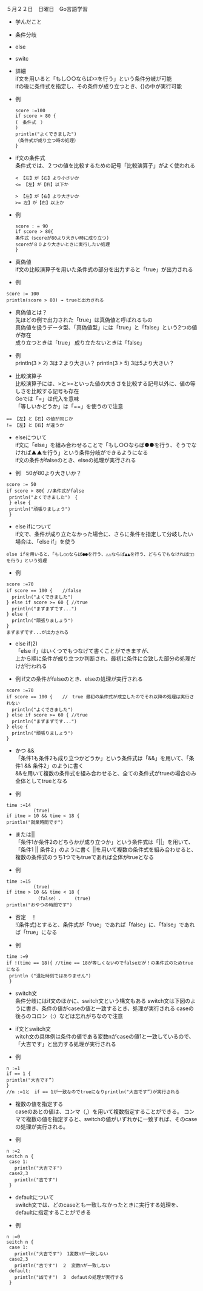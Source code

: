 ５月２２日　日曜日　Go言語学習　
- 学んだこと
- 条件分岐　
- else 
- switc

- 詳細<br>
if文を用いると「もし○○ならば☓☓を行う」という条件分岐が可能
<br>ifの後に条件式を指定し、その条件が成り立つとき、{}の中が実行可能<br>
- 例 <br>
   ```
   score :=100
   if score > 80 {
   (　条件式　）
   )
   println("よくできました")
   （条件式が成り立つ時の処理）
   }
   ```
   
- if文の条件式<br>
 条件式では、２つの値を比較するための記号「比較演算子」がよく使われる<br>
  ```
  < 【左】が【右】より小さいか
  <= 【左】が【右】以下か
  
  > 【左】が【右】より大きいか  
  >= 左】が【右】以上か  
  ```
- 例
  ```
  score : = 90
  if score > 80{
  条件式（scoreが80より大きい時に成り立つ)
  scoreが８０より大きいときに実行したい処理  
  }
  ```
- 真偽値<br>
if文の比較演算子を用いた条件式の部分を出力すると「true」が出力される

- 例<br>
```
score := 100
println(score > 80) → trueと出力される
```

- 真偽値とは？<br>
先ほどの例で出力された「true」は真偽値と呼ばれるもの<br>
真偽値を扱うデータ型、「真偽値型」には「true」と「false」という2つの値が存在<br>
成り立つときは「true」 成り立たないときは「false」

- 例　<br>
println(3 > 2) 3は２より大きい？
println(3 > 5) 3は5より大きい？

- 比較演算子<br>
比較演算子には、>と>=といった値の大きさを比較する記号以外に、値の等しさを比較する記号も存在<br>
Goでは「=」は代入を意味<br>
「等しいかどうか」は「==」を使うので注意<br>

```
== 【左】と【右】の値が同じか
!= 【左】と【右】が違うか
```

- elseについて<br>
if文に「else」を組み合わせることで「もし○○ならば●●を行う、そうでなければ▲▲を行う」という条件分岐ができるようになる<br>
if文の条件がfalseのとき、elseの処理が実行される<br>

- 例　50が80より大きいか？<br>
```
score := 50
if score > 80{ //条件式がfalse
 println("よくできました")　{
 } else {
 println("頑張りましょう")
 }
 ```
- else ifについて<br>
if文で、条件が成り立たなかった場合に、さらに条件を指定して分岐したい場合は、「else if」を使う<br>
```
else ifを用いると、「もし○○ならば●●を行う、△△ならば▲▲を行う、どちらでもなければ□□を行う」という処理
```

- 例<br>
```
score :=70
if score == 100 {　  //false
  println("よくできました")
} else if score >= 60 { //true
  println("まずまずです...")
} else {
  println("頑張りましょう")
}
まずまずです...が出力される
```
- else if(2)<br>
「else if」はいくつでもつなげて書くことができますが、<br>上から順に条件が成り立つか判断され、最初に条件に合致した部分の処理だけが行われる<br>

- 例
if文の条件がfalseのとき、elseの処理が実行される<br>
```
score :=70
if score == 100 {　  //　true 最初の条件式が成立したのでそれ以降の処理は実行されない
  println("よくできました")
} else if score >= 60 { //true
  println("まずまずです...")
} else {
  println("頑張りましょう")
}
```

- かつ && <br>
「条件1も条件2も成り立つかどうか」という条件式は「&&」を用いて、「条件1 && 条件2」のように書く<br>
&&を用いて複数の条件式を組み合わせると、全ての条件式がtrueの場合のみ全体としてtrueとなる

- 例<br>
```
time :=14
          (true)
if itme > 10 && time < 18 {
println("就業時間です")
```
- または|| <br>
「条件1か条件2のどちらかが成り立つか」という条件式は「||」を用いて、「条件1 || 条件2」のように書く
||を用いて複数の条件式を組み合わせると、<br>
複数の条件式のうち1つでもtrueであれば全体がtrueとなる

- 例<br>
```
time :=15
          (true)
if itme > 10 && time < 18 {
　　　　　　　（false）.     (true)
println("おやつの時間です")
```
- 否定　！　<br>
!(条件式)とすると、条件式が「true」であれば「false」に、「false」であれば「true」になる

- 例<br>
```
time :=9
if !(time == 18){ //time == 18が等しくないのでfalseだが！の条件式のためtrueになる
 println ("退社時刻ではありません")
 }
 ```
 
- switch文 <br>
 条件分岐にはif文のほかに、switch文という構文もある
 switch文は下図のように書き、条件の値がcaseの値と一致するとき、処理が実行される
 caseの後ろのコロン（:）などは忘れがちなので注意
 
- if文とswitch文<br>
 witch文の具体例は条件の値である変数nがcaseの値1と一致しているので、「大吉です」と出力する処理が実行される
 
- 例<br>
 ```
 n :=1
 if == 1 {
 println("大吉です”)
 }
 //n :=1と　if == 1が一致なのでtrueになりprintln("大吉です”)が実行される
  ```
  
- 複数の値を指定する <br>
caseのあとの値は、コンマ（,）を用いて複数指定することができる。
コンマで複数の値を指定すると、switchの値がいずれかに一致すれば、そのcaseの処理が実行される。
   
- 例<br>
```
n :=2
seitch n {
 case 1:
   println("大吉です")
 case2,3
   println("吉です")
 }
```

- defaultについて <br>
switch文では、どのcaseとも一致しなかったときに実行する処理を、defaultに指定することができる

- 例<br>
```
n :=0
seitch n {
 case 1:
   println("大吉です")　1変数nが一致しない
 case2,3
   println("吉です")　２　変数nが一致しない
 default:
   println("凶です")　３　defautの処理が実行する
 }
```

